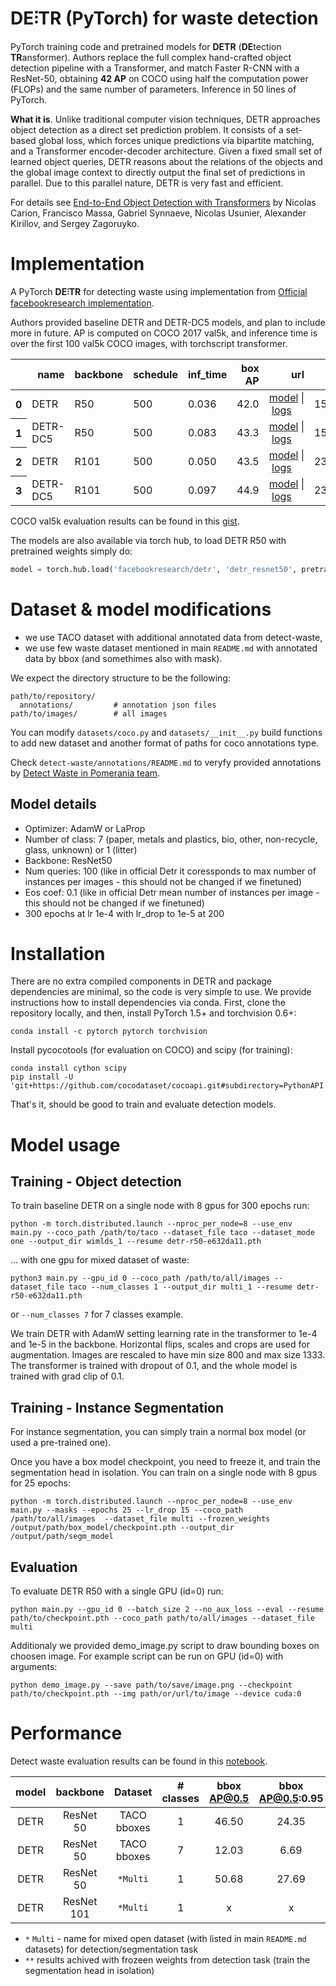 # **DE⫶TR** (PyTorch) for waste detection
PyTorch training code and pretrained models for **DETR** (**DE**tection **TR**ansformer).
Authors replace the full complex hand-crafted object detection pipeline with a Transformer, and match Faster R-CNN with a ResNet-50, obtaining **42 AP** on COCO using half the computation power (FLOPs) and the same number of parameters. Inference in 50 lines of PyTorch.

**What it is**. Unlike traditional computer vision techniques, DETR approaches object detection as a direct set prediction problem. It consists of a set-based global loss, which forces unique predictions via bipartite matching, and a Transformer encoder-decoder architecture. 
Given a fixed small set of learned object queries, DETR reasons about the relations of the objects and the global image context to directly output the final set of predictions in parallel. Due to this parallel nature, DETR is very fast and efficient.

For details see [End-to-End Object Detection with Transformers](https://ai.facebook.com/research/publications/end-to-end-object-detection-with-transformers) by Nicolas Carion, Francisco Massa, Gabriel Synnaeve, Nicolas Usunier, Alexander Kirillov, and Sergey Zagoruyko.

# Implementation
A PyTorch **DE⫶TR** for detecting waste using implementation from  [Official facebookresearch implementation](https://github.com/facebookresearch/detr).

Authors provided baseline DETR and DETR-DC5 models, and plan to include more in future.
AP is computed on COCO 2017 val5k, and inference time is over the first 100 val5k COCO images,
with torchscript transformer.

<table>
  <thead>
    <tr style="text-align: right;">
      <th></th>
      <th>name</th>
      <th>backbone</th>
      <th>schedule</th>
      <th>inf_time</th>
      <th>box AP</th>
      <th>url</th>
      <th>size</th>
    </tr>
  </thead>
  <tbody>
    <tr>
      <th>0</th>
      <td>DETR</td>
      <td>R50</td>
      <td>500</td>
      <td>0.036</td>
      <td>42.0</td>
      <td><a href="https://dl.fbaipublicfiles.com/detr/detr-r50-e632da11.pth">model</a>&nbsp;|&nbsp;<a href="https://dl.fbaipublicfiles.com/detr/logs/detr-r50_log.txt">logs</a></td>
      <td>159Mb</td>
    </tr>
    <tr>
      <th>1</th>
      <td>DETR-DC5</td>
      <td>R50</td>
      <td>500</td>
      <td>0.083</td>
      <td>43.3</td>
      <td><a href="https://dl.fbaipublicfiles.com/detr/detr-r50-dc5-f0fb7ef5.pth">model</a>&nbsp;|&nbsp;<a href="https://dl.fbaipublicfiles.com/detr/logs/detr-r50-dc5_log.txt">logs</a></td>
      <td>159Mb</td>
    </tr>
    <tr>
      <th>2</th>
      <td>DETR</td>
      <td>R101</td>
      <td>500</td>
      <td>0.050</td>
      <td>43.5</td>
      <td><a href="https://dl.fbaipublicfiles.com/detr/detr-r101-2c7b67e5.pth">model</a>&nbsp;|&nbsp;<a href="https://dl.fbaipublicfiles.com/detr/logs/detr-r101_log.txt">logs</a></td>
      <td>232Mb</td>
    </tr>
    <tr>
      <th>3</th>
      <td>DETR-DC5</td>
      <td>R101</td>
      <td>500</td>
      <td>0.097</td>
      <td>44.9</td>
      <td><a href="https://dl.fbaipublicfiles.com/detr/detr-r101-dc5-a2e86def.pth">model</a>&nbsp;|&nbsp;<a href="https://dl.fbaipublicfiles.com/detr/logs/detr-r101-dc5_log.txt">logs</a></td>
      <td>232Mb</td>
    </tr>
  </tbody>
</table>

COCO val5k evaluation results can be found in this [gist](https://gist.github.com/szagoruyko/9c9ebb8455610958f7deaa27845d7918).

The models are also available via torch hub,
to load DETR R50 with pretrained weights simply do:
```python
model = torch.hub.load('facebookresearch/detr', 'detr_resnet50', pretrained=True)
```

# Dataset & model modifications
* we use TACO dataset with additional annotated data from detect-waste,
* we use few waste dataset mentioned in main `README.md` with annotated data by bbox (and somethimes also with mask).

We expect the directory structure to be the following:
```
path/to/repository/
  annotations/         # annotation json files
path/to/images/        # all images
```
You can modify `datasets/coco.py` and `datasets/__init__.py` build functions to add new dataset and another format of paths for coco annotations type.

Check `detect-waste/annotations/README.md` to veryfy provided annotations by [Detect Waste in Pomerania team](https://detectwaste.ml/).

## Model details
* Optimizer: AdamW or LaProp
* Number of class: 7 (paper, metals and plastics, bio, other, non-recycle, glass, unknown) or 1 (litter)
* Backbone: ResNet50
* Num queries: 100 (like in official Detr it coressponds to max number of instances per images - this should not be changed if we finetuned)
* Eos coef: 0.1 (like in official Detr mean number of instances per image - this should not be changed if we finetuned)
* 300 epochs at lr 1e-4 with lr_drop to 1e-5 at 200

# Installation
There are no extra compiled components in DETR and package dependencies are minimal,
so the code is very simple to use. We provide instructions how to install dependencies via conda.
First, clone the repository locally, and then, install PyTorch 1.5+ and torchvision 0.6+:
```
conda install -c pytorch pytorch torchvision
```
Install pycocotools (for evaluation on COCO) and scipy (for training):
```
conda install cython scipy
pip install -U 'git+https://github.com/cocodataset/cocoapi.git#subdirectory=PythonAPI'
```
That's it, should be good to train and evaluate detection models.

# Model usage



## Training - Object detection
To train baseline DETR on a single node with 8 gpus for 300 epochs run:
```
python -m torch.distributed.launch --nproc_per_node=8 --use_env main.py --coco_path /path/to/taco --dataset_file taco --dataset_mode one --output_dir wimlds_1 --resume detr-r50-e632da11.pth
```
... with one gpu for mixed dataset of waste:

```
python3 main.py --gpu_id 0 --coco_path /path/to/all/images --dataset_file taco --num_classes 1 --output_dir multi_1 --resume detr-r50-e632da11.pth
```
or `--num_classes 7` for 7 classes example.

We train DETR with AdamW setting learning rate in the transformer to 1e-4 and 1e-5 in the backbone.
Horizontal flips, scales and crops are used for augmentation.
Images are rescaled to have min size 800 and max size 1333.
The transformer is trained with dropout of 0.1, and the whole model is trained with grad clip of 0.1.

## Training - Instance Segmentation
For instance segmentation, you can simply train a normal box model (or used a pre-trained one).

Once you have a box model checkpoint, you need to freeze it, and train the segmentation head in isolation.
You can train on a single node with 8 gpus for 25 epochs:

```
python -m torch.distributed.launch --nproc_per_node=8 --use_env main.py --masks --epochs 25 --lr_drop 15 --coco_path /path/to/all/images  --dataset_file multi --frozen_weights /output/path/box_model/checkpoint.pth --output_dir /output/path/segm_model
```

## Evaluation
To evaluate DETR R50 with a single GPU (id=0) run:
```
python main.py --gpu_id 0 --batch_size 2 --no_aux_loss --eval --resume path/to/checkpoint.pth --coco_path path/to/all/images --dataset_file multi
```
Additionaly we provided demo_image.py script to draw bounding boxes on choosen image. For example script can be run on GPU (id=0) with arguments:
```
python demo_image.py --save path/to/save/image.png --checkpoint path/to/checkpoint.pth --img path/or/url/to/image --device cuda:0
```

# Performance

Detect waste evaluation results can be found in this [notebook](https://github.com/wimlds-trojmiasto/detect-waste/blob/main/detr/notebooks/Detect_Waste_finetuning_detr.ipynb).

| model | backbone  | Dataset | # classes| bbox AP@0.5 | bbox AP@0.5:0.95 | mask AP@0.5 | mask AP@0.5:0.95 | url |
| :---: | :-------: | :-----------: | :-------:| :---------: | :--------------: | :---------: | :--------------: |:---: |
| DETR    | ResNet 50 |   TACO bboxes | 1        |    46.50    |       24.35      |      x     |  x               |  x |
| DETR    | ResNet 50 |   TACO bboxes | 7        |    12.03     |       6.69       |      x      |  x              | x |
| DETR    | ResNet 50 |   `*Multi`     | 1        |    50.68    |       27.69      |      `**`x      |  `**`x               | x |
| DETR    | ResNet 101 |   `*Multi`      | 1        |    x    |       x      |      `**`x      |  `**`x              | x |

* `*` `Multi` - name for mixed open dataset (with listed in main `README.md` datasets) for detection/segmentation task
* `**` results achived with frozeen weights from detection task (train the segmentation head in isolation)
